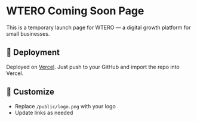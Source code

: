 # WTERO Coming Soon Page

This is a temporary launch page for WTERO — a digital growth platform for small businesses.

## 🚀 Deployment
Deployed on [Vercel](https://vercel.com). Just push to your GitHub and import the repo into Vercel.

## 🔧 Customize
- Replace `/public/logo.png` with your logo
- Update links as needed